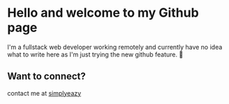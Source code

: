 # Hello and welcome to my Github page

I'm a fullstack web developer working remotely and currently have no idea what to write here as I'm just trying the new github feature. 🤪

## Want to connect?
contact me at [simplyeazy](https://www.twitter.com/simplyeazy)